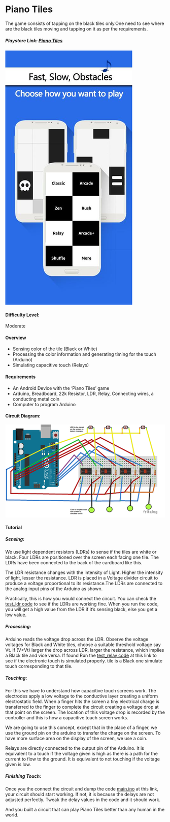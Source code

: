 # Piano Tiles

The game consists of tapping on the black tiles only.One need to see where are the black tiles moving and tapping on it as per the requirements.

##### Playstore Link: [Piano Tiles](https://play.google.com/store/apps/details?id=com.umonistudio.tile&hl=en)

![Image](Images/piano_tiles.jpg)
 
#### Difficulty Level:
Moderate

#### Overview
- Sensing color of the tile (Black or White)
- Processing the color information and generating timing  for the touch (Arduino)
- Simulating capacitive touch (Relays)


#### Requirements
- An Android Device with the ‘Piano Tiles’ game
- Arduino, Breadboard, 22k Resistor, LDR, Relay, Connecting wires, a conducting metal coin
- Computer to program Arduino

#### Circuit Diagram:
![Piano Tiles Circuit](/Images/piano_tiles_circuit.png)

#### Tutorial

##### Sensing:
We use light dependent resistors (LDRs) to sense if the tiles are white or black.  Four LDRs are positioned over the screen each facing one tile. The LDRs have been connected to the back of the cardboard like this.

The LDR resistance changes with the intensity of Light. Higher the intensity of light, lesser the resistance. LDR is placed in a Voltage divider circuit to produce a voltage proportional to its resistance.The LDRs are connected to the analog input pins of the Arduino as shown.

Practically, this is how you would connect the circuit. You can check the [test_ldr code](https://github.com/psurya1994/arduino-plays-piano-tiles/blob/master/Code/test_ldr/test_ldr.ino) to see if the LDRs are working fine. When you run the code, you will get a high value from the LDR if it’s sensing black, else you get a low value.



##### Processing:
Arduino reads the voltage drop across the LDR. Observe the voltage voltages for Black and White tiles, choose a suitable threshold voltage say Vt.  If  (V<Vt) larger the drop across LDR, larger the resistance, which implies a Black tile and vice versa. If found 
Run the [test_relay code](https://github.com/psurya1994/arduino-plays-piano-tiles/blob/master/Code/test_touch/test_touch.ino) at this link to see if the electronic touch is simulated properly.
tile is a Black one simulate touch corresponding to that tile. 

##### Touching:
For this we have to understand how capacitive touch screens work. The electrodes apply a low voltage to the conductive layer creating a uniform electrostatic field. When a finger hits the screen a tiny electrical charge is transferred to the finger to complete the circuit creating a voltage drop at that point on the screen. The location of this voltage drop is recorded by the controller and this is how a capacitive touch screen works.

We are going to use this concept, except that in the place of a finger, we use the ground pin on the arduino to transfer the charge on the screen. To have more surface area on the display of the screen, we use a coin.

Relays are directly connected to the output pin of the Arduino. It is equivalent to a touch if the voltage given is high as there is a path for the current to flow to the ground. It is equivalent to not touching if the voltage given is low.

##### Finishing Touch:
Once you the connect the circuit and dump the code [main.ino](https://github.com/psurya1994/arduino-plays-piano-tiles/blob/master/Code/main/main.ino) at this link, your circuit should start working. If not, it is because the delays are not adjusted perfectly. Tweak the delay values in the code and it should work.

And you built a circuit that can play Piano Tiles better than any human in the world.
